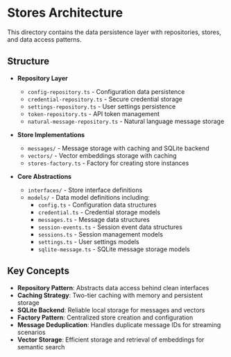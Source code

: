 # Stores Architecture

This directory contains the data persistence layer with repositories, stores, and data access patterns.

## Structure

- **Repository Layer**
  - `config-repository.ts` - Configuration data persistence
  - `credential-repository.ts` - Secure credential storage
  - `settings-repository.ts` - User settings persistence
  - `token-repository.ts` - API token management
  - `natural-message-repository.ts` - Natural language message storage

- **Store Implementations**
  - `messages/` - Message storage with caching and SQLite backend
  - `vectors/` - Vector embeddings storage with caching
  - `stores-factory.ts` - Factory for creating store instances

- **Core Abstractions**
  - `interfaces/` - Store interface definitions
  - `models/` - Data model definitions including:
    - `config.ts` - Configuration data structures
    - `credential.ts` - Credential storage models
    - `messages.ts` - Message data structures
    - `session-events.ts` - Session event data structures
    - `sessions.ts` - Session management models
    - `settings.ts` - User settings models
    - `sqlite-message.ts` - SQLite message storage models

## Key Concepts

- **Repository Pattern**: Abstracts data access behind clean interfaces
- **Caching Strategy**: Two-tier caching with memory and persistent storage
- **SQLite Backend**: Reliable local storage for messages and vectors
- **Factory Pattern**: Centralized store creation and configuration
- **Message Deduplication**: Handles duplicate message IDs for streaming scenarios
- **Vector Storage**: Efficient storage and retrieval of embeddings for semantic search
